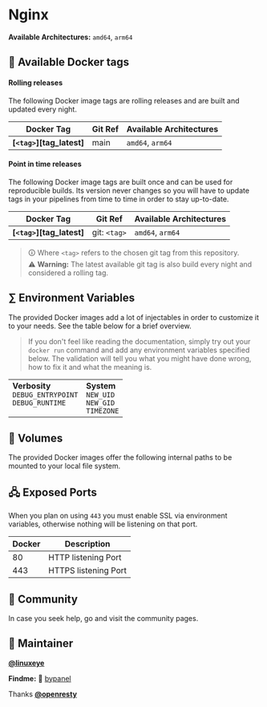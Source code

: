 # Nginx

**Available Architectures:**  `amd64`, `arm64`

## 🐋 Available Docker tags


#### Rolling releases

The following Docker image tags are rolling releases and are built and updated every night.


| Docker Tag                       |    Git Ref   |  Available Architectures    |
|----------------------------------|--------------|-----------------------------|
| **[`<tag>`][tag_latest]**        |      main    |      `amd64`, `arm64`       |


#### Point in time releases

The following Docker image tags are built once and can be used for reproducible builds. Its version never changes so you will have to update tags in your pipelines from time to time in order to stay up-to-date.

| Docker Tag                       | Git Ref      |  Available Architectures    |
|----------------------------------|--------------|-----------------------------|
| **[`<tag>`][tag_latest]**        | git: `<tag>` |      `amd64`, `arm64`       |

> 🛈 Where `<tag>` refers to the chosen git tag from this repository.<br/>
> ⚠ **Warning:** The latest available git tag is also build every night and considered a rolling tag.


## ∑ Environment Variables

The provided Docker images add a lot of injectables in order to customize it to your needs. See the table below for a brief overview.

>
> If you don't feel like reading the documentation, simply try out your `docker run` command and add
> any environment variables specified below. The validation will tell you what you might have done wrong,
> how to fix it and what the meaning is.

<table>
 <tr valign="top" style="vertical-align:top">
  <td>
   <strong>Verbosity</strong><br/>
   <code>DEBUG_ENTRYPOINT</a></code><br/>
   <code>DEBUG_RUNTIME</a></code><br/>
  </td>
  <td>
   <strong>System</strong><br/>
   <code>NEW_UID</a></code><br/>
   <code>NEW_GID</a></code><br/>
   <code>TIMEZONE</a></code><br/>
  </td>
 </tr>
</table>


## 📂 Volumes

The provided Docker images offer the following internal paths to be mounted to your local file system.

## 🖧 Exposed Ports

When you plan on using `443` you must enable SSL via environment variables, otherwise nothing will be listening on that port.

| Docker | Description |
|--------|-------------|
| 80     | HTTP listening Port |
| 443    | HTTPS listening Port |

## 👫 Community

In case you seek help, go and visit the community pages.


## 🧘 Maintainer

**[@linuxeye](https://github.com/linuxeye)**

**Findme:**
**🐋** [bypanel](https://hub.docker.com/r/bypanel/)

Thanks **[@openresty](https://github.com/openresty)**
